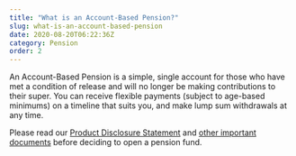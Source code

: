 ```yaml
---
title: "What is an Account-Based Pension?"
slug: what-is-an-account-based-pension
date: 2020-08-20T06:22:36Z
category: Pension
order: 2
---
```


An Account-Based Pension is a simple, single account for those who have met a condition of release and will no longer be making contributions to their super. You can receive flexible payments (subject to age-based minimums) on a timeline that suits you, and make lump sum withdrawals at any time.

Please read our [Product Disclosure Statement](https://www.futuresuper.com.au/pppds) and [other important documents](https://www.futuresuper.com.au/forms-and-documents) before deciding to open a pension fund.
